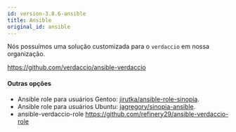 ```yaml
---
id: version-3.8.6-ansible
title: Ansible
original_id: ansible
---
```


Nós possuímos uma solução customizada para o `verdaccio` em nossa organização.

<https://github.com/verdaccio/ansible-verdaccio>

#### Outras opções

* Ansible role para usuários Gentoo: [jirutka/ansible-role-sinopia](https://github.com/jirutka/ansible-role-sinopia).
* Ansible role para usuários Ubuntu: [jagregory/sinopia-ansible](https://github.com/jagregory/sinopia-ansible).
* ansible-verdaccio-role <https://github.com/refinery29/ansible-verdaccio-role>